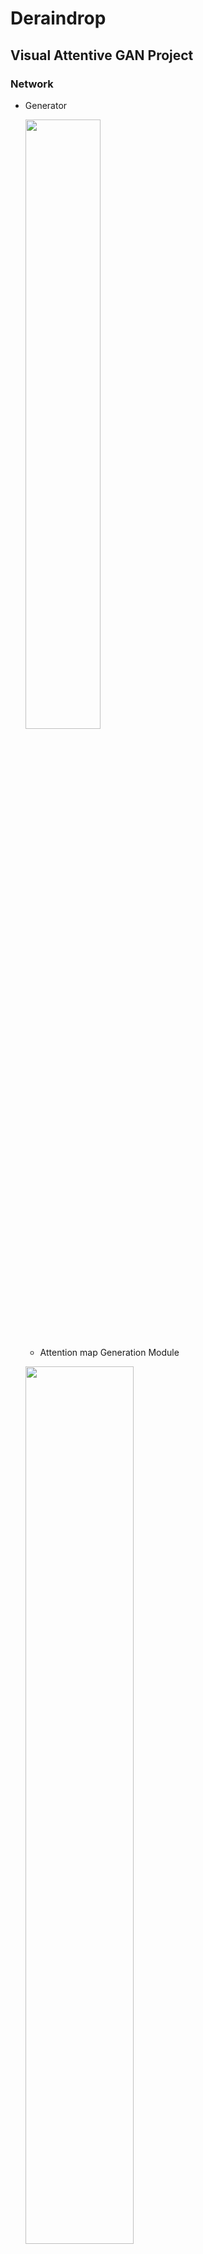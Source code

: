 # Deraindrop

## Visual Attentive GAN Project
### Network
- Generator

  <img src="https://user-images.githubusercontent.com/74402562/118164824-7eab1980-b45e-11eb-9b0e-beab280f1db1.png" width="50%" height="50%"></img>

  * Attention map Generation Module    

  <img src="https://user-images.githubusercontent.com/74402562/118443035-61a86c00-b726-11eb-93aa-389e755347d1.png" width="60%" height="60%"></img>
  <img src="https://user-images.githubusercontent.com/74402562/119268728-3692b080-bc2f-11eb-83fd-4f371cd3eba0.png" width="100%" height="100%"></img>

  * Autoencoder - Raindrop Free Generation Module     

  <img src="https://user-images.githubusercontent.com/74402562/118352291-9e942780-b59b-11eb-85ce-ed0ce45f5511.png" width="80%" height="80%"></img>

    <img src="https://user-images.githubusercontent.com/74402562/118352288-9d62fa80-b59b-11eb-8dbe-3c145074c484.png" width="50%" height="50%"></img>
    <img src="https://user-images.githubusercontent.com/74402562/118352290-9e942780-b59b-11eb-85a6-e55ab8c52ad9.png" width="50%" height="50%"></img>
  
- Discriminator

<img src="https://user-images.githubusercontent.com/74402562/118443040-62410280-b726-11eb-9a98-e1587be946ff.png" width="80%" height="80%"></img>
<img src="https://user-images.githubusercontent.com/74402562/118443043-640ac600-b726-11eb-9823-bea25a943c68.png" width="30%" height="30%"></img>

------------------------------------
### Result

- PSNR : 34.83  , SSIM : 0.9788    
<img src="https://user-images.githubusercontent.com/74402562/119271200-81b2c080-bc3b-11eb-9bbc-b313a3dfb37a.png" width="60%" height="60%"></img>

- PSNR : 30.88  , SSIM : 0.9588   
<img src="https://user-images.githubusercontent.com/74402562/119271210-87a8a180-bc3b-11eb-834b-014dc783e70b.png" width="60%" height="60%"></img>

- PSNR : 31.78  , SSIM : 0.9613   
<img src="https://user-images.githubusercontent.com/74402562/119271207-86777480-bc3b-11eb-9a86-c108302ebc49.png" width="60%" height="60%"></img>

- PSNR : 33.42  , SSIM : 0.9680   
<img src="https://user-images.githubusercontent.com/74402562/119271212-88413800-bc3b-11eb-98a5-231471d2c1d9.png" width="60%" height="60%"></img>

- PSNR : 33.59  , SSIM : 0.9697   
<img src="https://user-images.githubusercontent.com/74402562/119271209-87a8a180-bc3b-11eb-9d35-19114b758865.png" width="60%" height="60%"></img>

- PSNR : 35.36  , SSIM : 0.9792   
<img src="https://user-images.githubusercontent.com/74402562/119271211-88413800-bc3b-11eb-987a-77c058f0aba5.png" width="60%" height="60%"></img>

---------------------------
### Result of Object Detection
<img src="https://user-images.githubusercontent.com/74402562/117578056-7e8ddf80-b127-11eb-9cb4-a5bca46e6b91.png" width="40%" height="40%"></img>

<img src="https://user-images.githubusercontent.com/74402562/117578057-80f03980-b127-11eb-8fca-39e23c05ed17.png" width="40%" height="40%"></img>

-----------------------------
### References

- LSGAN : https://arxiv.org/pdf/1611.04076.pdf
- SRGAN : https://arxiv.org/pdf/1609.04802.pdf
- RCAN(Image Super-Resolution Using Very Deep Residual Channel Attention Networks) : https://arxiv.org/pdf/1807.02758.pdf
- pix2pix : https://arxiv.org/pdf/1611.07004.pdf
- Neural style transfer : https://arxiv.org/pdf/1508.06576v2.pdf
- Loss Functions for Image Restoration with Neural Networks : https://arxiv.org/pdf/1511.08861.pdf
